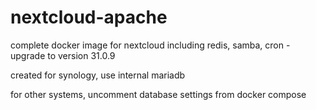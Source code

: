 # nextcloud-apache
complete docker image for nextcloud including redis, samba, cron - upgrade to version 31.0.9
 
created for synology, use internal mariadb


for other systems, uncomment database settings from docker compose
